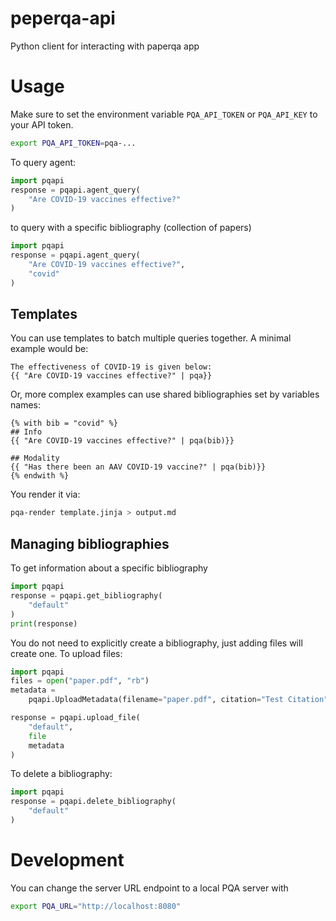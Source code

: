 # peperqa-api

Python client for interacting with paperqa app

# Usage

Make sure to set the environment variable `PQA_API_TOKEN` or `PQA_API_KEY` to your API token.

```sh
export PQA_API_TOKEN=pqa-...
```

To query agent:

```py
import pqapi
response = pqapi.agent_query(
    "Are COVID-19 vaccines effective?"
)
```

to query with a specific bibliography (collection of papers)

```py
import pqapi
response = pqapi.agent_query(
    "Are COVID-19 vaccines effective?",
    "covid"
)
```

## Templates

You can use templates to batch multiple queries together. A minimal example would be:

```jinja
The effectiveness of COVID-19 is given below:
{{ "Are COVID-19 vaccines effective?" | pqa}}
```

Or, more complex examples can use shared bibliographies set by variables names:

```jinja
{% with bib = "covid" %}
## Info
{{ "Are COVID-19 vaccines effective?" | pqa(bib)}}

## Modality
{{ "Has there been an AAV COVID-19 vaccine?" | pqa(bib)}}
{% endwith %}
```

You render it via:

```sh
pqa-render template.jinja > output.md
```

## Managing bibliographies

To get information about a specific bibliography

```py
import pqapi
response = pqapi.get_bibliography(
    "default"
)
print(response)
```

You do not need to explicitly create a bibliography, just adding files will create one. To upload files:

```py
import pqapi
files = open("paper.pdf", "rb")
metadata =
    pqapi.UploadMetadata(filename="paper.pdf", citation="Test Citation")

response = pqapi.upload_file(
    "default",
    file
    metadata
)
```

To delete a bibliography:

```py
import pqapi
response = pqapi.delete_bibliography(
    "default"
)
```

# Development

You can change the server URL endpoint to a local PQA server with

```sh
export PQA_URL="http://localhost:8080"
```
